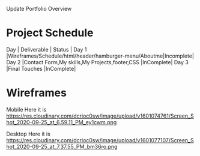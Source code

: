 Update Portfolio Overview

# Project Schedule
Day    |          Deliverable                            |   Status |
Day 1  |Wireframes/Schedule/html/header/hamburger-menu/Aboutme|Incomplete|
Day 2  |Contact Form,My skills,My Projects,footer,CSS    |InComplete|
Day 3  |Final Touches                                    |InComplete|




# Wireframes
Mobile Here it is https://res.cloudinary.com/dcrioc0sw/image/upload/v1601074761/Screen_Shot_2020-09-25_at_6.59.11_PM_ey1cwm.png

Desktop Here it is https://res.cloudinary.com/dcrioc0sw/image/upload/v1601077107/Screen_Shot_2020-09-25_at_7.37.55_PM_bm36ro.png